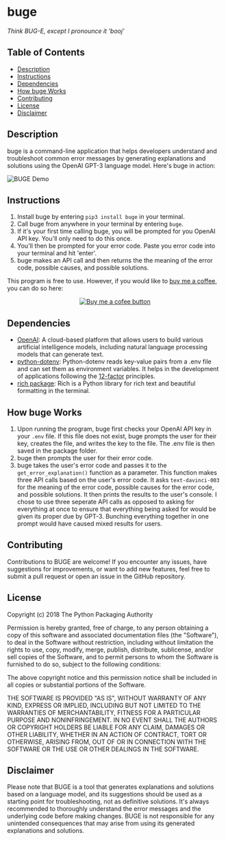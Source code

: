 # buge
*Think BUG-E, except I pronounce it 'booj'*

## Table of Contents

- [Description](#description)
- [Instructions](#instructions)
- [Dependencies](#dependencies)
- [How buge Works](#how-buge-works)
- [Contributing](#contributing)
- [License](#license)
- [Disclaimer](#disclaimer)

## Description

buge is a command-line application that helps developers understand and troubleshoot common error messages by generating explanations and solutions using the OpenAI GPT-3 language model. Here's buge in action:

![BUGE Demo](./assets/buge-demo-gif-2.gif)

## Instructions

1. Install buge by entering `pip3 install buge` in your terminal.
2. Call buge from anywhere in your terminal by entering `buge`.
3. If it's your first time calling buge, you will be prompted for you OpenAI API key. You'll only need to do this once.
4. You'll then be prompted for your error code. Paste you error code into your terminal and hit 'enter'.
5. buge makes an API call and then returns the the meaning of the error code, possible causes, and possible solutions.

This program is free to use. However, if you would like to <a href="https://www.buymeacoffee.com/damonpickett" target="_blank">buy me a coffee</a>, you can do so here:

<p align="center">
  <a href="https://www.buymeacoffee.com/damonpickett" target="_blank">
    <img src="./assets/bmc-button300x84.png" alt="Buy me a cofee button">
  </a>
</p>

## Dependencies

- [OpenAI](https://pypi.org/project/openai/): A cloud-based platform that allows users to build various artificial intelligence models, including natural language processing models that can generate text.
- [python-dotenv](https://pypi.org/project/python-dotenv/): Python-dotenv reads key-value pairs from a .env file and can set them as environment variables. It helps in the development of applications following the [12-factor](https://12factor.net/) principles.
- [rich package](https://pypi.org/project/rich): Rich is a Python library for rich text and beautiful formatting in the terminal.

## How buge Works

1. Upon running the program, buge first checks your OpenAI API key in your `.env` file. If this file does not exist, buge prompts the user for their key, creates the file, and writes the key to the file. The .env file is then saved in the package folder.
2. buge then prompts the user for their error code.
3. buge takes the user's error code and passes it to the `get_error_explanation()` function as a parameter. This function makes three API calls based on the user's error code. It asks `text-davinci-003` for the meaning of the error code, possible causes for the error code, and possible solutions. It then prints the results to the user's console. I chose to use three seperate API calls as opposed to asking for everything at once to ensure that everything being asked for would be given its proper due by GPT-3. Bunching everything together in one prompt would have caused mixed results for users.

## Contributing

Contributions to BUGE are welcome! If you encounter any issues, have suggestions for improvements, or want to add new features, feel free to submit a pull request or open an issue in the GitHub repository.

## License

Copyright (c) 2018 The Python Packaging Authority

Permission is hereby granted, free of charge, to any person obtaining a copy
of this software and associated documentation files (the "Software"), to deal
in the Software without restriction, including without limitation the rights
to use, copy, modify, merge, publish, distribute, sublicense, and/or sell
copies of the Software, and to permit persons to whom the Software is
furnished to do so, subject to the following conditions:

The above copyright notice and this permission notice shall be included in all
copies or substantial portions of the Software.

THE SOFTWARE IS PROVIDED "AS IS", WITHOUT WARRANTY OF ANY KIND, EXPRESS OR
IMPLIED, INCLUDING BUT NOT LIMITED TO THE WARRANTIES OF MERCHANTABILITY,
FITNESS FOR A PARTICULAR PURPOSE AND NONINFRINGEMENT. IN NO EVENT SHALL THE
AUTHORS OR COPYRIGHT HOLDERS BE LIABLE FOR ANY CLAIM, DAMAGES OR OTHER
LIABILITY, WHETHER IN AN ACTION OF CONTRACT, TORT OR OTHERWISE, ARISING FROM,
OUT OF OR IN CONNECTION WITH THE SOFTWARE OR THE USE OR OTHER DEALINGS IN THE
SOFTWARE.

## Disclaimer

Please note that BUGE is a tool that generates explanations and solutions based on a language model, and its suggestions should be used as a starting point for troubleshooting, not as definitive solutions. It's always recommended to thoroughly understand the error messages and the underlying code before making changes. BUGE is not responsible for any unintended consequences that may arise from using its generated explanations and solutions.